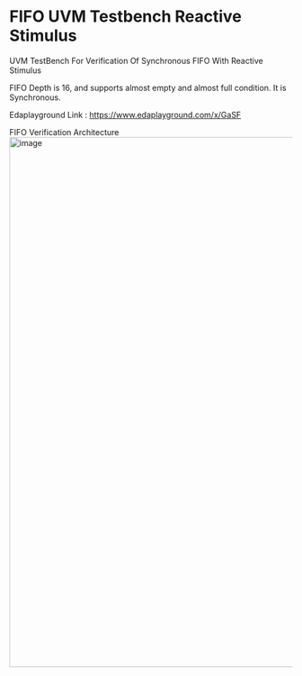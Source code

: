 # FIFO UVM Testbench Reactive Stimulus
UVM TestBench For Verification Of Synchronous FIFO With Reactive Stimulus

FIFO Depth is 16, and supports almost empty and almost full condition.
It is Synchronous. 

Edaplayground Link : https://www.edaplayground.com/x/GaSF 


FIFO Verification Architecture 
<img width="720" height="941" alt="image" src="https://github.com/user-attachments/assets/4b410b7e-fadb-4666-ae9e-7f07235c5cdd" />



